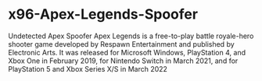 # x96-Apex-Legends-Spoofer
Undetected Apex Spoofer
Apex Legends is a free-to-play battle royale-hero shooter game developed by Respawn Entertainment and published by Electronic Arts. It was released for Microsoft Windows, PlayStation 4, and Xbox One in February 2019, for Nintendo Switch in March 2021, and for PlayStation 5 and Xbox Series X/S in March 2022
